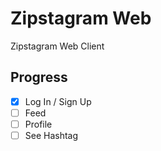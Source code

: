 # Zipstagram Web

Zipstagram Web Client

## Progress

- [x] Log In / Sign Up
- [ ] Feed
- [ ] Profile
- [ ] See Hashtag

